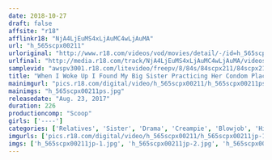 ```yaml
---
date: 2018-10-27
draft: false
affsite: "r18"
afflinkr18: "NjA4LjEuMS4xLjAuMC4wLjAuMA"
url: "h_565scpx00211"
urloriginal: "http://www.r18.com/videos/vod/movies/detail/-/id=h_565scpx00211"
urlfinal: "http://media.r18.com/track/NjA4LjEuMS4xLjAuMC4wLjAuMA/videos/vod/movies/detail/-/id=h_565scpx00211"
samplevid: "awspv3001.r18.com/litevideo/freepv/8/84s/84scpx211/84scpx211_dmb_w.mp4"
title: "When I Woke Up I Found My Big Sister Practicing Her Condom Placing Technique Using Her Mouth! How Am I Supposed To Resist That! My Suddenly Awakened Brain Was In Full Ejaculatory Mode! As My Body Awakened I Shoved My Rock Hard Cock Into Her Familial Pussy!! 3"
mainimgurl: "pics.r18.com/digital/video/h_565scpx00211/h_565scpx00211ps.jpg"
mainimgs: "h_565scpx00211ps.jpg"
releasedate: "Aug. 23, 2017"
duration: 226
productioncomp: "Scoop"
girls: ['----']
categories: ['Relatives', 'Sister', 'Drama', 'Creampie', 'Blowjob', 'Hi-Def']
imgurls: ['pics.r18.com/digital/video/h_565scpx00211/h_565scpx00211jp-1.jpg', 'pics.r18.com/digital/video/h_565scpx00211/h_565scpx00211jp-2.jpg', 'pics.r18.com/digital/video/h_565scpx00211/h_565scpx00211jp-3.jpg', 'pics.r18.com/digital/video/h_565scpx00211/h_565scpx00211jp-4.jpg', 'pics.r18.com/digital/video/h_565scpx00211/h_565scpx00211jp-5.jpg', 'pics.r18.com/digital/video/h_565scpx00211/h_565scpx00211jp-6.jpg', 'pics.r18.com/digital/video/h_565scpx00211/h_565scpx00211jp-7.jpg', 'pics.r18.com/digital/video/h_565scpx00211/h_565scpx00211jp-8.jpg', 'pics.r18.com/digital/video/h_565scpx00211/h_565scpx00211jp-9.jpg', 'pics.r18.com/digital/video/h_565scpx00211/h_565scpx00211jp-10.jpg', 'pics.r18.com/digital/video/h_565scpx00211/h_565scpx00211jp-11.jpg', 'pics.r18.com/digital/video/h_565scpx00211/h_565scpx00211jp-12.jpg', 'pics.r18.com/digital/video/h_565scpx00211/h_565scpx00211jp-13.jpg', 'pics.r18.com/digital/video/h_565scpx00211/h_565scpx00211jp-14.jpg', 'pics.r18.com/digital/video/h_565scpx00211/h_565scpx00211jp-15.jpg', 'pics.r18.com/digital/video/h_565scpx00211/h_565scpx00211jp-16.jpg', 'pics.r18.com/digital/video/h_565scpx00211/h_565scpx00211jp-17.jpg', 'pics.r18.com/digital/video/h_565scpx00211/h_565scpx00211jp-18.jpg', 'pics.r18.com/digital/video/h_565scpx00211/h_565scpx00211jp-19.jpg', 'pics.r18.com/digital/video/h_565scpx00211/h_565scpx00211jp-20.jpg']
imgs: ['h_565scpx00211jp-1.jpg', 'h_565scpx00211jp-2.jpg', 'h_565scpx00211jp-3.jpg', 'h_565scpx00211jp-4.jpg', 'h_565scpx00211jp-5.jpg', 'h_565scpx00211jp-6.jpg', 'h_565scpx00211jp-7.jpg', 'h_565scpx00211jp-8.jpg', 'h_565scpx00211jp-9.jpg', 'h_565scpx00211jp-10.jpg', 'h_565scpx00211jp-11.jpg', 'h_565scpx00211jp-12.jpg', 'h_565scpx00211jp-13.jpg', 'h_565scpx00211jp-14.jpg', 'h_565scpx00211jp-15.jpg', 'h_565scpx00211jp-16.jpg', 'h_565scpx00211jp-17.jpg', 'h_565scpx00211jp-18.jpg', 'h_565scpx00211jp-19.jpg', 'h_565scpx00211jp-20.jpg']
---
```

